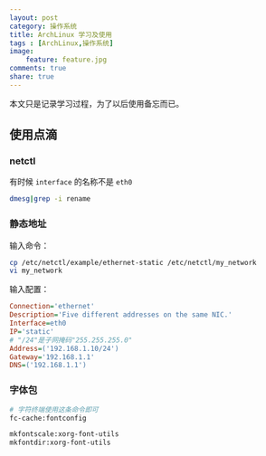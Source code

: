 ```yaml
---
layout: post
category: 操作系统
title: ArchLinux 学习及使用
tags : [ArchLinux,操作系统]
image:
    feature: feature.jpg
comments: true
share: true
---
```


本文只是记录学习过程，为了以后使用备忘而已。

## 使用点滴

### netctl

有时候 `interface` 的名称不是 `eth0`

```bash
dmesg|grep -i rename
```

### 静态地址

输入命令：

```bash
cp /etc/netctl/example/ethernet-static /etc/netctl/my_network
vi my_network
```

输入配置：

```cfg
Connection='ethernet'
Description='Five different addresses on the same NIC.'
Interface=eth0
IP='static'
# "/24"是子网掩码"255.255.255.0"
Address=('192.168.1.10/24')
Gateway='192.168.1.1'
DNS=('192.168.1.1')
```

### 字体包

```bash
# 字符终端使用这条命令即可
fc-cache:fontconfig

mkfontscale:xorg-font-utils
mkfontdir:xorg-font-utils
```